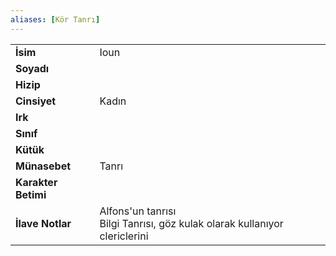 ```yaml
---  
aliases: [Kör Tanrı]  
---  
```

|  |  |  
|---|---|  
| **İsim** | Ioun|  
| **Soyadı** | |  
| **Hizip** | |  
| **Cinsiyet** | Kadın|  
| **Irk** | |  
| **Sınıf** | |  
| **Kütük** | |  
| **Münasebet** | Tanrı|  
| **Karakter Betimi** | |  
| **İlave Notlar** | Alfons'un tanrısı<br>Bilgi Tanrısı, göz kulak olarak kullanıyor clericlerini|  
